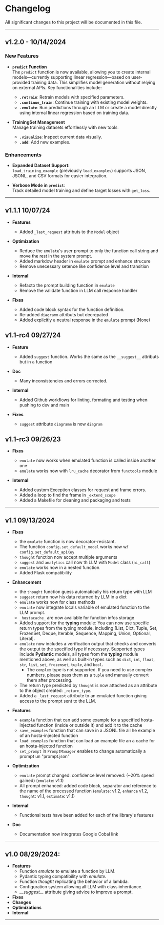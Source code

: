 # Changelog

All significant changes to this project will be documented in this file.

---

## **v1.2.0** - 10/14/2024

### **New Features**

- **`predict` Function**  
  The `predict` function is now available, allowing you to create internal models—currently supporting linear regression—based on user-provided training data. This simplifies model generation without relying on external APIs. Key functionalities include:
  - **`.retrain`**: Retrain models with specified parameters.
  - **`.continue_train`**: Continue training with existing model weights.
  - **`.emulate`**: Run predictions through an LLM or create a model directly using internal linear regression based on training data.

- **TrainingSet Management**  
  Manage training datasets effortlessly with new tools:
  - **`.visualize`**: Inspect current data visually.
  - **`.add`**: Add new examples.

### **Enhancements**

- **Expanded Dataset Support**:  
  `load_training_example` (previously `load_examples`) supports JSON, JSONL, and CSV formats for easier integration.

- **Verbose Mode in `predict`**:  
  Track detailed model training and define target losses with `get_loss`.

---
## **v1.1.1** 10/07/24

- **Features**
  - Added `_last_request` attributs to the `Model` object

- **Optimization**
  - Reduce the `emulate`'s user prompt to only the function call string and move the rest in the system prompt.
  - Added markdow header in `emulate` prompt and enhance strucure 
  - Remove unecessary setence like confidence level and transition

- **Internal**
  - Refacto the prompt building function in `emulate`
  - Remove the validate function in LLM call response handler

- **Fixes**
  - Added code block syntax for the function definition.
  - Re-added `diagramm` attributs but decrepated
  - Added explicitly a neutral response in the `emulate` prompt (None)

## **v1.1-rc4** 09/27/24

- **Feature**
  - Added `suggest` function. Works the same as the `__suggest__` attributs but in a function

- **Doc**
  - Many inconsistencies and errors corrected.

- **Internal**
  - Added Github workflows for linting, formating and testing when pushing to dev and main

- **Fixes**
  - `suggest` attribute `diagramm` is now `diagram`
  
## **v1.1-rc3** 09/26/23

- **Fixes**
  - `emulate` now works when emulated function is called inside another one
  - `emulate` works now with `lru_cache` decorator from `functools` module 

- **Internal**
  - Added custom Exception classes for request and frame errors.
  - Added a loop to find the frame in `_extend_scope`
  - Added a Makefile for cleaning and packaging and tests
---

## **v1.1** 09/13/2024

- **Fixes**
  - the `emulate` function is now decorator-resistant.
  - The function `config.set_default_model` works now w/ `config.set_default_apiKey`
  - `thought` function now accept multiple arguments
  - `suggest` and `analytics` call now th LLM with `Model` class (`ai_call`)
  - `emulate` works now in a nested function.
  - Added Flask compatibility
  
- **Enhancement**
  - the `thought` function guess automatically his return type with LLM
  - `suggest` return now his data returned by LLM in a dict
  - `emulate` works now for class methods
  - `emulate` now integrate locals variable of emulated function to the LLM prompt.
  - `_hostacache_` are now available for function infos storage
  - Added support for the **typing** module: You can now use specific return types from the typing module, including [List, Dict, Tuple, Set, FrozenSet, Deque, Iterable, Sequence, Mapping, Union, Optional, Literal].
  - `emulate` now includes a verification output that checks and converts the output to the specified type if necessary. Supported types include **Pydantic** models, all types from the **typing** module mentioned above, as well as built-in types such as `dict`, `int`, `float`, `str`, `list`, `set`, `frozenset`, `tuple`, and `bool`.
    - The `complex` type is not supported. If you need to use complex numbers, please pass them as a `tuple` and manually convert them after processing.
  -  The return type predicted by `thought` is now attached as an attribute to the object created: `_return_type`.
  -  Added a `_last_request` attribute to an emulated function giving access to the prompt sent to the LLM.

- **Features**
  - `example` function that can add some example for a specified hosta-injected function (inside or outside it) and add it to the cache
  - `save_examples` function that can save in a JSONL file all he example of an hosta-injected function
  - `load_examples` function that can load an example file an a cache for an hosta-injected function
  - `set_prompt` in `PromptManager` enables to change automatically a prompt un "prompt.json"

- **Optimization**
  - `emulate` prompt changed: confidence level removed: (~20% speed gained) (`emulate`: v1.1)
  - All prompt enhanced: added code block, separator and reference to the name of the processed function (`emulate`: v1.2, `enhance` v1.2, `thought`: v1.1, `estimate`: v1.1)

- **Internal**
  - Functional tests have been added for each of the library's features

- **Doc**
  - Documentation now integrates Google Cobal link

---

## **v1.0** 08/29/2024:

- **Features**
  - Function *emulate* to emulate a function by LLM.
  - Pydantic typing compatibility with *emulate*.
  - Function *thought* replicating the behavior of a lambda.
  - Configuration system allowing all LLM with class inheritance.
  - *\_\_suggest\_\_* attribute giving advice to improve a prompt. 
- **Fixes**
- **Changes**
- **Optimizations**
- **Internal**

---
